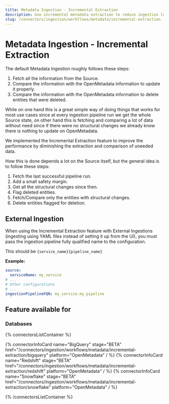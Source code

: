 ```yaml
---
title: Metadata Ingestion - Incremental Extraction
description: Use incremental metadata extraction to reduce ingestion load and process only new or updated records across workflows.
slug: /connectors/ingestion/workflows/metadata/incremental-extraction
---
```


# Metadata Ingestion - Incremental Extraction

The default Metadata Ingestion roughly follows these steps:

1. Fetch all the information from the Source.
2. Compare the information with the OpenMetadata information to update it properly.
3. Compare the information with the OpenMetadata information to delete entities that were deleted.

While on one hand this is a great simple way of doing things that works for most use cases since at every ingestion pipeline run we get the whole Source state, on other hand this is fetching and comparing a lot of data without need since if there were no structural changes we already know there is nothing to update on OpenMetadata.

We implemented the Incremental Extraction feature to improve the performance by diminishing the extraction and comparison of uneeded data.

How this is done depends a lot on the Source itself, but the general idea is to follow these steps:

1. Fetch the last successful pipeline run.
2. Add a small safety margin.
3. Get all the structural changes since then.
4. Flag deleted entities.
5. Fetch/Compare only the entities with structural changes.
6. Delete entities flagged for deletion.

## External Ingestion

When using the Incremental Extraction feature with External Ingestions (ingesting using YAML files instead of setting it up from the UI), you must pass the ingestion pipeline fully qualified name to the configuration.

This should be `{service_name}{pipeline_name}`

**Example:**

```yaml
source:
  serviceName: my_service
# ...
# Other configurations
# ...
ingestionPipelineFQN: my_service.my_pipeline
```


## Feature available for

### Databases

{% connectorsListContainer %}

{% connectorInfoCard name="BigQuery" stage="BETA" href="/connectors/ingestion/workflows/metadata/incremental-extraction/bigquery" platform="OpenMetadata" / %}
{% connectorInfoCard name="Redshift" stage="BETA" href="/connectors/ingestion/workflows/metadata/incremental-extraction/redshift" platform="OpenMetadata" / %}
{% connectorInfoCard name="Snowflake" stage="BETA" href="/connectors/ingestion/workflows/metadata/incremental-extraction/snowflake" platform="OpenMetadata" / %}

{% /connectorsListContainer %}